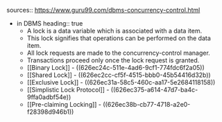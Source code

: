 sources:: https://www.guru99.com/dbms-concurrency-control.html

- in DBMS
  heading:: true
	- A lock is a data variable which is associated with a data item.
	- This lock signifies that operations can be performed on the data item.
	- All lock requests are made to the concurrency-control manager.
	- Transactions proceed only once the lock request is granted.
	- [[Binary Lock]] - ((626ec24c-511e-4ad6-9cf1-774fdc6f2a05))
	- [[Shared Lock]] - ((626ec2cc-cf5f-4515-bbb0-45b54416d32b))
	- [[Exclusive Lock]] - ((626ec31a-58c5-460c-aa17-5e2684118158))
	- [[Simplistic Lock Protocol]] - ((626ec375-a614-47d7-ba4c-9ffa0adbf54e))
	- [[Pre-claiming Locking]] - ((626ec38b-cb77-4718-a2e0-f28398d946b1))